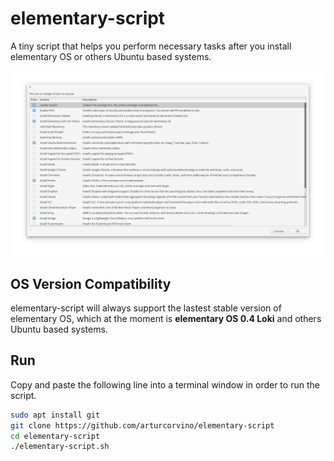 # elementary-script

A tiny script that helps you perform necessary tasks after you install elementary OS or others Ubuntu based systems.

![Screenshot](https://raw.githubusercontent.com/arturcorvino/elementary-script/master/Screenshot.png)

## OS Version Compatibility

elementary-script will always support the lastest stable version of elementary OS, which at the moment is **elementary OS 0.4 Loki** and others Ubuntu based systems.

## Run

Copy and paste the following line into a terminal window in order to run the script.

```bash
sudo apt install git
git clone https://github.com/arturcorvino/elementary-script
cd elementary-script
./elementary-script.sh
```
